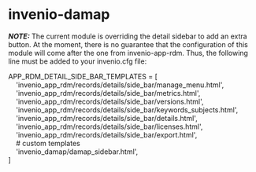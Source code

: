 <!---
    Copyright (C) 2022 TU Wien.

    Invenio-DAMAP is free software; you can redistribute it and/or modify 
    it under the terms of the MIT License; see LICENSE file for more details.
-->

# invenio-damap

**_NOTE:_** The current module is overriding the detail sidebar to add an extra button. At the moment, there is no guarantee that the configuration of this module will come after the one from invenio-app-rdm. Thus, the following line must be added to your invenio.cfg file:

APP_RDM_DETAIL_SIDE_BAR_TEMPLATES = [<br>
&nbsp;&nbsp;&nbsp;&nbsp;'invenio_app_rdm/records/details/side_bar/manage_menu.html',<br>
&nbsp;&nbsp;&nbsp;&nbsp;'invenio_app_rdm/records/details/side_bar/metrics.html',<br>
&nbsp;&nbsp;&nbsp;&nbsp;'invenio_app_rdm/records/details/side_bar/versions.html',<br>
&nbsp;&nbsp;&nbsp;&nbsp;'invenio_app_rdm/records/details/side_bar/keywords_subjects.html',<br>
&nbsp;&nbsp;&nbsp;&nbsp;'invenio_app_rdm/records/details/side_bar/details.html',<br>
&nbsp;&nbsp;&nbsp;&nbsp;'invenio_app_rdm/records/details/side_bar/licenses.html',<br>
&nbsp;&nbsp;&nbsp;&nbsp;'invenio_app_rdm/records/details/side_bar/export.html',<br>
&nbsp;&nbsp;&nbsp;&nbsp;# custom templates<br>
&nbsp;&nbsp;&nbsp;&nbsp;'invenio_damap/damap_sidebar.html',<br>
]
